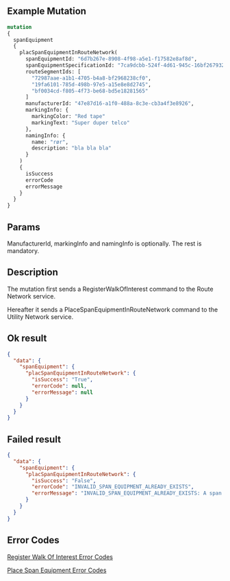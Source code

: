 ## Example Mutation

```graphql
mutation
{
  spanEquipment
  {
    placSpanEquipmentInRouteNetwork(
      spanEquipmentId: "6d7b267e-8908-4f98-a5e1-f17582e8af8d", 
      spanEquipmentSpecificationId: "7ca9dcbb-524f-4d61-945c-16bf2679326e",
      routeSegmentIds: [
        "72987aae-a1b1-4705-b4a8-bf2968238cf0",
        "19fa6101-785d-498b-97e5-a15e8e8d2745",
        "bf0034cd-f805-4f73-be68-bd5e18281565"
      ]
      manufacturerId: "47e87d16-a1f0-488a-8c3e-cb3a4f3e8926",
      markingInfo: {
        markingColor: "Red tape"
        markingText: "Super duper telco"
      },
      namingInfo: { 
        name: "rør", 
        description: "bla bla bla"
      }
    )
    {
      isSuccess
      errorCode
      errorMessage
    }
  }
}
```

## Params
ManufacturerId, markingInfo and namingInfo is optionally. The rest is mandatory.


## Description
The mutation first sends a RegisterWalkOfInterest command to the Route Network service.

Hereafter it sends a PlaceSpanEquipmentInRouteNetwork command to the Utility Network service.


## Ok result
```json
{
  "data": {
    "spanEquipment": {
      "placSpanEquipmentInRouteNetwork": {
        "isSuccess": "True",
        "errorCode": null,
        "errorMessage": null
      }
    }
  }
}
```


## Failed result
```json
{
  "data": {
    "spanEquipment": {
      "placSpanEquipmentInRouteNetwork": {
        "isSuccess": "False",
        "errorCode": "INVALID_SPAN_EQUIPMENT_ALREADY_EXISTS",
        "errorMessage": "INVALID_SPAN_EQUIPMENT_ALREADY_EXISTS: A span equipment with id: 6d7b267e-8908-4f98-a5e1-f17582e8af8d already exists."
      }
    }
  }
}
```

## Error Codes
[Register Walk Of Interest Error Codes](https://github.com/DAXGRID/open-ftth-route-network-service/blob/master/OpenFTTH.RouteNetwork.API/Commands/RegisterWalkOfInterestErrorCodes.cs)

[Place Span Equipment Error Codes](https://github.com/DAXGRID/open-ftth-utility-graph-service/blob/master/OpenFTTH.UtilityGraphService.API/Commands/PlaceSpanEquipmentInRouteNetworkErrorCodes.cs)





